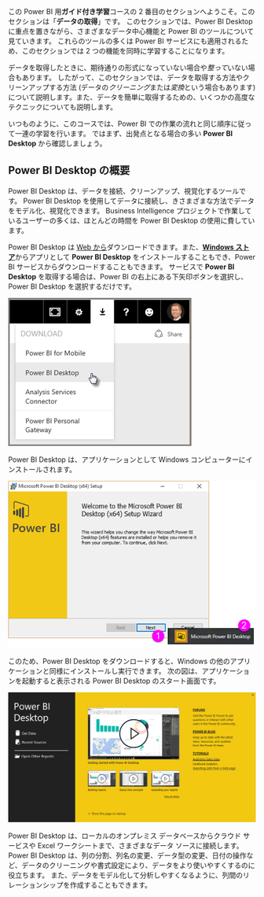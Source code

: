 この Power BI 用**ガイド付き学習**コースの 2 番目のセクションへようこそ。このセクションは「**データの取得**」です。 このセクションでは、Power BI Desktop に重点を置きながら、さまざまなデータ中心機能と Power BI のツールについて見ていきます。 これらのツールの多くは Power BI サービスにも適用されるため、このセクションでは 2 つの機能を同時に学習することになります。

データを取得したときに、期待通りの形式になっていない場合や*整って*いない場合もあります。 したがって、このセクションでは、データを取得する方法やクリーンアップする方法 (データの*クリーニング*または*変換*という場合もあります) について説明します。また、データを簡単に取得するための、いくつかの高度なテクニックについても説明します。

いつものように、このコースでは、Power BI での作業の流れと同じ順序に従って一連の学習を行います。 ではまず、出発点となる場合の多い **Power BI Desktop** から確認しましょう。

## <a name="an-overview-of-power-bi-desktop"></a>Power BI Desktop の概要
Power BI Desktop は、データを接続、クリーンアップ、視覚化するツールです。 Power BI Desktop を使用してデータに接続し、きさまざまな方法でデータをモデル化、視覚化できます。 Business Intelligence プロジェクトで作業しているユーザーの多くは、ほとんどの時間を Power BI Desktop の使用に費しています。

Power BI Desktop は [Web から](http://go.microsoft.com/fwlink/?LinkID=521662)ダウンロードできます。また、[**Windows ストア**](http://aka.ms/pbidesktopstore)からアプリとして **Power BI Desktop** をインストールすることもでき、Power BI サービスからダウンロードすることもできます。 サービスで **Power BI Desktop** を取得する場合は、Power BI の右上にある下矢印ボタンを選択し、Power BI Desktop を選択するだけです。

![](media/1-1-overview-of-power-bi-desktop/1-1_1.png)

Power BI Desktop は、アプリケーションとして Windows コンピューターにインストールされます。

![](media/1-1-overview-of-power-bi-desktop/1-1_2.png)

このため、Power BI Desktop をダウンロードすると、Windows の他のアプリケーションと同様にインストールし実行できます。 次の図は、アプリケーションを起動すると表示される Power BI Desktop のスタート画面です。

![](media/1-1-overview-of-power-bi-desktop/1-1_3.png)

Power BI Desktop は、ローカルのオンプレミス データベースからクラウド サービスや Excel ワークシートまで、さまざまなデータ ソースに接続します。 Power BI Desktop は、列の分割、列名の変更、データ型の変更、日付の操作など、データのクリーニングや書式設定により、データをより使いやすくするのに役立ちます。 また、データをモデル化して分析しやすくなるように、列間のリレーションシップを作成することもできます。

